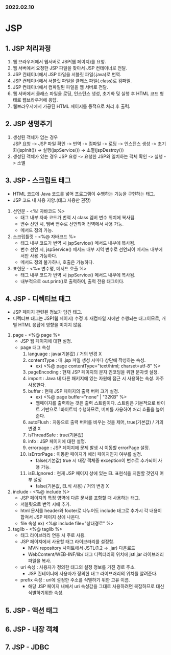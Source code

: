 ### 2022.02.10
# JSP
## 1. JSP 처리과정
1. 웹 브라우저에서 웹서버로 JSP(웹 페이지)를 요청.
2. 웹 서버에서 요청한 JSP 파일을 찾아서 JSP 컨테이너로 전달.
3. JSP 컨테이너에서 JSP 파일을 서블릿 파일(.java)로 번역.
4. JSP 컨테이너에서 서블릿 파일을 클래스 파일(.class)로 컴파일.
5. JSP 컨테이너에서 컴파일된 파일을 웹 서버로 전달.
6. 웹 서버에서 클래스 파일을 로딩, 인스턴스 생성, 초기화 및 실행 후 HTML 코드 형태로 웹브라우저에 응답.
7. 웹브라우저에서 가공된 HTML 페이지를 동적으로 처리 후 출력.

## 2. JSP 생명주기
1. 생성된 객체가 없는 경우  
JSP 요청 -> JSP 파일 확인 -> 번역 -> 컴파일 -> 로딩 -> 인스턴스 생성 -> 초기화(jspInit()) -> 실행(jspService()) -> 소멸(jspDestroy())  
2. 생성된 객체가 있는 경우
JSP 요청 -> 요청한 JSP와 일치하는 객체 확인 -> 실행 -> 소멸  

## 3. JSP - 스크립트 태그
- HTML 코드에 Java 코드를 넣어 프로그램이 수행하는 기능을 구현하는 태그.
- JSP 코드 내 사용 지양.(태그 사용만 권장)
1. 선언문 - <%! 자바코드 %>
    - 태그 내부 자바 코드가 번역 시 class 멤버 변수 위치에 복사됨.
    - 변수 선언 시, 멤버 변수로 선언되어 전역에서 사용 가능.
    - 메서드 정의 가능.
2. 스크립틀릿 - <%@ 자바코드 %>
    - 태그 내부 코드가 번역 시 jspService() 메서드 내부에 복사됨.
    - 변수 선언 시, jspService() 메서드 내부 지역 변수로 선언되어 메서드 내부에서만 사용 가능하다.
    - 메서드 정의 불가하나, 호출은 가능하다.
3. 표현문 - <%= 변수명, 메서드 호출 %>
    - 태그 내부 코드가 번역 시 jspService() 메서드 내부에 복사됨.
    - 내부적으로 out.print()로 출력하여, 출력 전용 태그이다.

## 4. JSP - 디렉티브 태그
- JSP 페이지 관련된 정보가 담긴 태그.
- 디렉티브 태그는 JSP(웹 페이지) 수정 후 재컴파일 시에만 수행되는 태그이므로, 개별 HTML 응답에 영향을 미치지 않음.
1. page - <%@ page %>
    - JSP 웹 페이지에 대한 설정.
    - page 태그 속성
        1. language : java(기본값) / 거의 변경 X
        2. contentType : 매 .jsp 파일 생성 시마다 상단에 작성하는 속성. 
            - ex) <%@ page contentType="text/html; charset=utf-8" %>
        3. pageEncoding : 현재 JSP 페이지의 문자 인코딩을 위한 문자셋 설정.
        4. import : Java 내 다른 패키지에 있는 자원에 접근 시 사용하는 속성. 자주 사용한다.
        5. buffer : 현재 JSP 페이지의 출력 버퍼 크기 설정.
            - ex) <%@ page buffer="none" | "32KB" %>
            - 웹페이지를 출력하는 것은 출력 스트림이다. 스트림은 기본적으로 바이트 기반으로 1바이트씩 수행하므로,
              버퍼를 사용하여 처리 효율을 높여준다.
        6. autoFlush : 자동으로 출력 버퍼를 비우는 것을 제어, true(기본값) / 거의 변경 X
        7. isThreadSafe : true(기본값)
        8. info : JSP 페이지에 대한 설명.
        9. errorpage : JSP 페이지에 문제 발생 시 이동할 errorPage 설정.
        10. isErrorPage : 이동한 페이지가 에러 페이지인지 여부를 설정.
            - false(기본값) true 시 내장 객체중 exception이 변수로 추가되어 사용 가능.
        11. isELIgnored : 현재 JSP 페이지 상에 있는 EL 표현식을 지원할 것인지 여부 설정
            - false(기본값, EL식 사용) / 거의 변경 X
2. include - <%@ include %>
    - JSP 페이지의 특정 영역에 다른 문서를 포함할 때 사용하는 태그.
    - 서블릿으로 번역 시에 추가.
    - html 문서를 header와 footer로 나누어도 include 태그로 추가시 각 내용이 합쳐서 JSP 페이지 상에 나온다.
    - file 속성 ex) <%@ include file="상대경로" %>
3. taglib - <%@ taglib %>
    - 태그 라이브러리 연동 시 주로 사용.
    - JSP 페이지에서 사용할 태그 라이브러리를 설정함.
        - MVN repository 사이트에서 JSTL(1.2 -> .jar) 다운로드
        - WebContent/WEB-INF/lib/ 태그 디렉터리의 위치에 jstl.jar 라이브러리 파일을 복사.
    - uri 속성 : 사용자가 정의한 태그의 설정 정보를 가진 경로 주소.
        - JSP 컨테이너에 사용자가 정의한 태그 라이브러리의 위치를 알려준다.
    - prefix 속성 : uri에 설정한 주소를 식별하기 위한 고유 이름.
        - 해당 JSP 페이지 내에서 uri 속성값을 그대로 사용하려면 복잡하므로 대신 식별하기위한 속성.

## 5. JSP - 액션 태그

## 6. JSP - 내장 객체

## 7. JSP - JDBC
